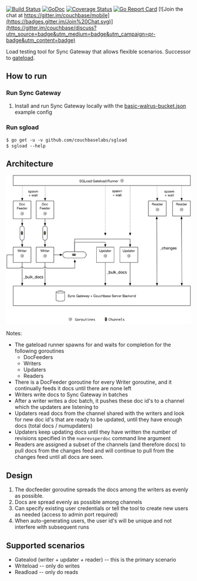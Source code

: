	
[![Build Status](http://drone.couchbase.io/api/badges/couchbaselabs/sgload/status.svg)](http://drone.couchbase.io/couchbaselabs/sgload) [![GoDoc](https://godoc.org/github.com/couchbaselabs/sgload?status.png)](https://godoc.org/github.com/couchbaselabs/sgload) [![Coverage Status](https://coveralls.io/repos/github/couchbaselabs/sgload/badge.svg)](https://coveralls.io/github/couchbaselabs/sgload) [![Go Report Card](https://goreportcard.com/badge/github.com/couchbaselabs/sgload)](https://goreportcard.com/report/github.com/couchbaselabs/sgload) [![Join the chat at https://gitter.im/couchbase/mobile](https://badges.gitter.im/Join%20Chat.svg)](https://gitter.im/couchbase/discuss?utm_source=badge&utm_medium=badge&utm_campaign=pr-badge&utm_content=badge)

Load testing tool for Sync Gateway that allows flexible scenarios.   Successor to [gateload](https://github.com/couchbaselabs/gateload).

## How to run

### Run Sync Gateway

1. Install and run Sync Gateway locally with the [basic-walrus-bucket.json](https://github.com/couchbase/sync_gateway/blob/master/examples/basic-walrus-bucket.json) example config

### Run sgload

```
$ go get -u -v github.com/couchbaselabs/sgload
$ sgload --help
```

## Architecture

![sgload](docs/architecture.png)

Notes:

* The gateload runner spawns for and waits for completion for the following goroutines
    * DocFeeders
    * Writers
    * Updaters
    * Readers
* There is a DocFeeder goroutine for every Writer goroutine, and it continually feeds it docs until there are none left
* Writers write docs to Sync Gateway in batches
* After a writer writes a doc batch, it pushes these doc id's to a channel which the updaters are listening to
* Updaters read docs from the channel shared with the writers and look for new doc id's that are ready to be updated, until they have enough docs (total docs / numupdaters)
* Updaters keep updating docs until they have written the number of revisions specified in the `numrevsperdoc` command line argument
* Readers are assigned a subset of the channels (and therefore docs) to pull docs from the changes feed and will continue to pull from the changes feed until all docs are seen.

## Design

1. The docfeeder goroutine spreads the docs among the writers as evenly as possible.
1. Docs are spread evenly as possible among channels
1. Can specify existing user credentials or tell the tool to create new users as needed (access to admin port required)
1. When auto-generating users, the user id's will be unique and not interfere with subsequent runs

## Supported scenarios

* Gatealod (writer + updater + reader) -- this is the primary scenario
* Writeload -- only do writes
* Readload -- only do reads



